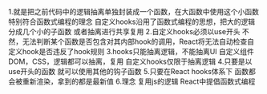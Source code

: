 1.就是把之前代码中的逻辑抽离单独封装成一个函数，在大函数中使用这个小函数
    特别符合函数式编程的理念
    自定义hooks沿用了函数式编程的思想，把大的逻辑分成几个小的子函数
        或者抽离进行共享复用
2.自定义hooks必须以use开头
    不然，无法判断某个函数是否包含对其内部hook的调用，React将无法自动检查自定义hook是否违反了hook规则
3.hooks只能抽离逻辑，不能抽离UI
    自定义组件DOM，CSS，逻辑都可以抽离，复用
    自定义hooks仅限于抽离逻辑
4.只要是以use开头的函数
    就可以使用其他的钩子函数
5.只要在React hooks体系下
    函数都会被重新渲染，拿到的都是最新值
6.理念
    复用js的逻辑
    React中提倡函数式编程